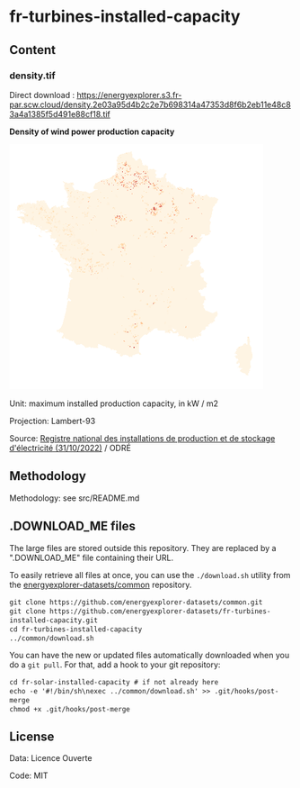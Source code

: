 # fr-turbines-installed-capacity

## Content

### density.tif

Direct download : https://energyexplorer.s3.fr-par.scw.cloud/density.2e03a95d4b2c2e7b698314a47353d8f6b2eb11e48c83a4a1385f5d491e88cf18.tif

**Density of wind power production capacity**

![preview](density-preview.png)

Unit: maximum installed production capacity, in kW / m2

Projection: Lambert-93

Source: [Registre national des installations de production et de stockage d'électricité (31/10/2022)](https://odre.opendatasoft.com/explore/dataset/registre-national-installation-production-stockage-electricite-agrege/information) / ODRÉ

## Methodology

Methodology: see src/README.md

## .DOWNLOAD_ME files

The large files are stored outside this repository. They are replaced by a ".DOWNLOAD_ME" file containing their URL.

To easily retrieve all files at once, you can use the `./download.sh` utility from the [energyexplorer-datasets/common](https://github.com/energyexplorer-datasets/common) repository.

```
git clone https://github.com/energyexplorer-datasets/common.git
git clone https://github.com/energyexplorer-datasets/fr-turbines-installed-capacity.git
cd fr-turbines-installed-capacity
../common/download.sh
```

You can have the new or updated files automatically downloaded when you do a `git pull`. For that, add a hook to your git repository:
```
cd fr-solar-installed-capacity # if not already here
echo -e '#!/bin/sh\nexec ../common/download.sh' >> .git/hooks/post-merge
chmod +x .git/hooks/post-merge
```

## License

Data: Licence Ouverte

Code: MIT
